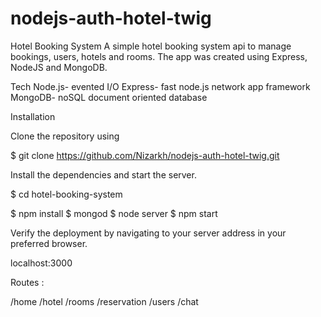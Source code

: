 # nodejs-auth-hotel-twig
Hotel Booking System
A simple hotel booking system api to manage bookings, users, hotels and rooms. The app was created using Express, NodeJS and MongoDB.

Tech
Node.js- evented I/O 
Express- fast node.js network app framework
MongoDB- noSQL document oriented database

Installation

Clone the repository using

$ git clone https://github.com/Nizarkh/nodejs-auth-hotel-twig.git




Install the dependencies and start the server.

$ cd hotel-booking-system


$ npm install
$ mongod
$ node server
$ npm start



Verify the deployment by navigating to your server address in your preferred browser.

localhost:3000


Routes : 




/home
/hotel
/rooms
/reservation
/users
/chat
